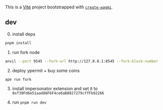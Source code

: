 This is a [Vite](https://vitejs.dev) project bootstrapped with [`create-wagmi`](https://github.com/wevm/wagmi/tree/main/packages/create-wagmi).

## dev

0. install deps
```bash
pnpm install
```

1. run fork node
```bash
anvil --port 9545 --fork-url http://127.0.0.1:8545 --fork-block-number 19762730
```

2. deploy ypermit + buy some coins
```bash
ape run fork
```

3. install impersonator extension and set it to `0xf39Fd6e51aad88F6F4ce6aB8827279cffFb92266`

4. run `pnpm run dev`
